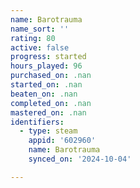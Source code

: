 ```yaml
---
name: Barotrauma
name_sort: ''
rating: 80
active: false
progress: started
hours_played: 96
purchased_on: .nan
started_on: .nan
beaten_on: .nan
completed_on: .nan
mastered_on: .nan
identifiers:
  - type: steam
    appid: '602960'
    name: Barotrauma
    synced_on: '2024-10-04'

---
```

